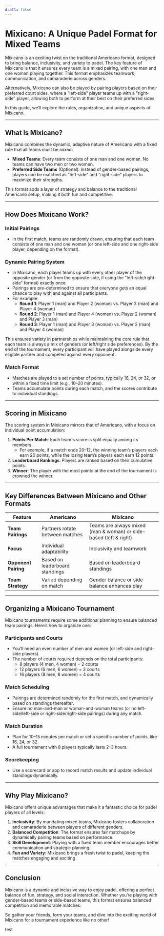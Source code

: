 ```yaml
---
draft: false
---
```

# Mixicano: A Unique Padel Format for Mixed Teams

Mixicano is an exciting twist on the traditional Americano format, designed to bring balance, inclusivity, and variety to padel. The key feature of Mixicano is that it ensures every team is a mixed pairing, with one man and one woman playing together. This format emphasizes teamwork, communication, and camaraderie across genders.

Alternatively, Mixicano can also be played by pairing players based on their preferred court sides, where a "left-side" player teams up with a "right-side" player, allowing both to perform at their best on their preferred sides. 

In this guide, we’ll explore the rules, organization, and unique aspects of Mixicano.

---

## **What Is Mixicano?**

Mixicano combines the dynamic, adaptive nature of Americano with a fixed rule that all teams must be mixed:
- **Mixed Teams**: Every team consists of one man and one woman. No teams can have two men or two women.
- **Preferred Side Teams** (Optional): Instead of gender-based pairings, players can be matched as "left-side" and "right-side" players to maximize their strengths.

This format adds a layer of strategy and balance to the traditional Americano setup, making it both fun and competitive.

---

## **How Does Mixicano Work?**

### **Initial Pairings**
- In the first match, teams are randomly drawn, ensuring that each team consists of one man and one woman (or one left-side and one right-side player, depending on the format).
  
### **Dynamic Pairing System**
- In Mixicano, each player teams up with every other player of the opposite gender (or from the opposite side, if using the "left-side/right-side" format) exactly once.
- Pairings are pre-determined to ensure that everyone gets an equal chance to play with and against all participants.
- For example:
  - **Round 1**: Player 1 (man) and Player 2 (woman) vs. Player 3 (man) and Player 4 (woman)
  - **Round 2**: Player 1 (man) and Player 4 (woman) vs. Player 2 (woman) and Player 3 (man)
  - **Round 3**: Player 1 (man) and Player 3 (woman) vs. Player 2 (man) and Player 4 (woman)

This ensures variety in partnerships while maintaining the core rule that each team is always a mix of genders (or left/right side preferences). By the end of the tournament, every participant will have played alongside every eligible partner and competed against every opponent.

### **Match Format**
- Matches are played to a set number of points, typically 16, 24, or 32, or within a fixed time limit (e.g., 10–20 minutes).
- Teams accumulate points during each match, and the scores contribute to individual standings.

---

## **Scoring in Mixicano**

The scoring system in Mixicano mirrors that of Americano, with a focus on individual point accumulation:

1. **Points Per Match**: Each team's score is split equally among its members.
   - For example, if a match ends 20–12, the winning team’s players each earn 20 points, while the losing team’s players each earn 12 points.
2. **Leaderboard Rankings**: Players are ranked based on their cumulative points.
3. **Winner**: The player with the most points at the end of the tournament is crowned the winner.

---

## **Key Differences Between Mixicano and Other Formats**

| **Feature**              | **Americano**                                  | **Mixicano**                                    |
|---------------------------|-----------------------------------------------|------------------------------------------------|
| **Team Pairings**         | Partners rotate between matches               | Teams are always mixed (man & woman) or side-based (left & right) |
| **Focus**                 | Individual adaptability                       | Inclusivity and teamwork                       |
| **Opponent Pairing**      | Based on leaderboard standings                | Based on leaderboard standings                 |
| **Team Strategy**         | Varied depending on match                     | Gender balance or side balance enhances play   |

---

## **Organizing a Mixicano Tournament**

Mixicano tournaments require some additional planning to ensure balanced team pairings. Here’s how to organize one:

### **Participants and Courts**
- You’ll need an even number of men and women (or left-side and right-side players).
- The number of courts required depends on the total participants:
  - 8 players (4 men, 4 women) = 2 courts
  - 12 players (6 men, 6 women) = 3 courts
  - 16 players (8 men, 8 women) = 4 courts

### **Match Scheduling**
- Pairings are determined randomly for the first match, and dynamically based on standings thereafter.
- Ensure no man-and-man or woman-and-woman teams (or no left-side/left-side or right-side/right-side pairings) during any match.

### **Match Duration**
- Plan for 10–15 minutes per match or set a specific number of points, like 16, 24, or 32.
- A full tournament with 8 players typically lasts 2–3 hours.

### **Scorekeeping**
- Use a scorecard or app to record match results and update individual standings dynamically.

---

## **Why Play Mixicano?**

Mixicano offers unique advantages that make it a fantastic choice for padel players of all levels:

1. **Inclusivity**: By mandating mixed teams, Mixicano fosters collaboration and camaraderie between players of different genders.
2. **Balanced Competition**: The format ensures fair matchups by dynamically pairing teams based on performance.
3. **Skill Development**: Playing with a fixed team member encourages better communication and strategic planning.
4. **Fun and Variety**: Mixicano brings a fresh twist to padel, keeping the matches engaging and exciting.

---

## **Conclusion**

Mixicano is a dynamic and inclusive way to enjoy padel, offering a perfect balance of fun, strategy, and social interaction. Whether you’re playing with gender-based teams or side-based teams, this format ensures balanced competition and memorable matches.

So gather your friends, form your teams, and dive into the exciting world of Mixicano for a tournament experience like no other!

test